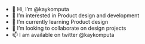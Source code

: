 - 👋 Hi, I’m @kaykomputa
- 👀 I’m interested in Product design and development
- 🌱 I’m currently learning Product design
- 💞️ I’m looking to collaborate on design projects
- 📫 I am available on twitter @kaykomputa

<!---
kaykomputa/kaykomputa is a ✨ special ✨ repository because its `README.md` (this file) appears on your GitHub profile.
You can click the Preview link to take a look at your changes.
--->

